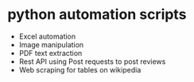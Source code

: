 # python automation scripts
- Excel automation
- Image manipulation
- PDF text extraction
- Rest API using Post requests to post reviews
- Web scraping for tables on wikipedia
